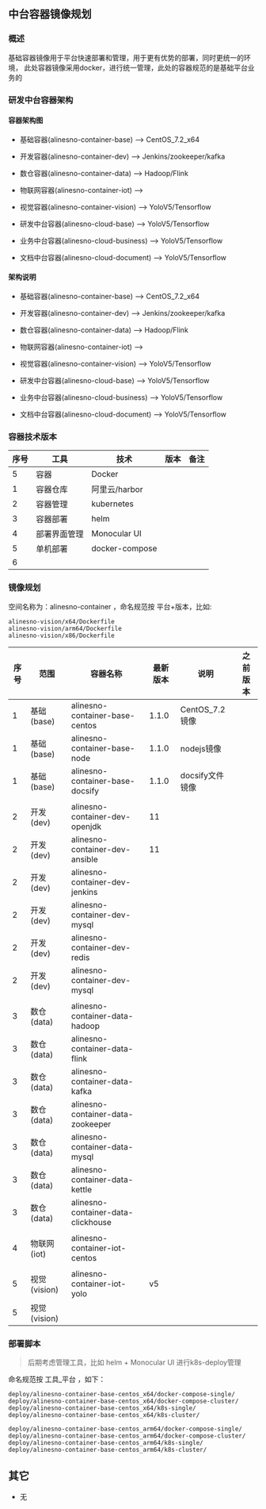 ## 中台容器镜像规划

### 概述

基础容器镜像用于平台快速部署和管理，用于更有优势的部署，同时更统一的环境，
此处容器镜像采用docker，进行统一管理，此处的容器规范的是基础平台业务的

### 研发中台容器架构

#### 容器架构图

- 基础容器(alinesno-container-base) --> CentOS_7.2_x64
- 开发容器(alinesno-container-dev) --> Jenkins/zookeeper/kafka
- 数仓容器(alinesno-container-data) --> Hadoop/Flink
- 物联网容器(alinesno-container-iot) --> 
- 视觉容器(alinesno-container-vision) --> YoloV5/Tensorflow

- 研发中台容器(alinesno-cloud-base) --> YoloV5/Tensorflow
- 业务中台容器(alinesno-cloud-business) --> YoloV5/Tensorflow

- 文档中台容器(alinesno-cloud-document) --> YoloV5/Tensorflow

#### 架构说明

- 基础容器(alinesno-container-base) --> CentOS_7.2_x64
- 开发容器(alinesno-container-dev) --> Jenkins/zookeeper/kafka
- 数仓容器(alinesno-container-data) --> Hadoop/Flink
- 物联网容器(alinesno-container-iot) --> 
- 视觉容器(alinesno-container-vision) --> YoloV5/Tensorflow

- 研发中台容器(alinesno-cloud-base) --> YoloV5/Tensorflow
- 业务中台容器(alinesno-cloud-business) --> YoloV5/Tensorflow
- 文档中台容器(alinesno-cloud-document) --> YoloV5/Tensorflow

### 容器技术版本

| 序号 | 工具         | 技术           | 版本 | 备注 |
|------|--------------|----------------|------|------|
| 5    | 容器         | Docker         |      |      |
| 1    | 容器仓库     | 阿里云/harbor  |      |      |
| 2    | 容器管理     | kubernetes     |      |      |
| 3    | 容器部署     | helm           |      |      |
| 4    | 部署界面管理 | Monocular UI   |      |      |
| 5    | 单机部署     | docker-compose |      |      |
| 6    |              |                |      |      |

### 镜像规划

空间名称为：alinesno-container ，命名规范按 平台+版本，比如:

```
alinesno-vision/x64/Dockerfile
alinesno-vision/arm64/Dockerfile
alinesno-vision/x86/Dockerfile
```

| 序号 | 范围         | 容器名称                           | 最新版本 | 说明            | 之前版本 |
|------|--------------|------------------------------------|----------|-----------------|----------|
| 1    | 基础(base)   | alinesno-container-base-centos     | 1.1.0    | CentOS_7.2 镜像 |          |
| 1    | 基础(base)   | alinesno-container-base-node       | 1.1.0    | nodejs镜像      |          |
| 1    | 基础(base)   | alinesno-container-base-docsify    | 1.1.0    | docsify文件镜像 |          |
|      |              |                                    |          |                 |          |
| 2    | 开发(dev)    | alinesno-container-dev-openjdk     | 11       |                 |          |
| 2    | 开发(dev)    | alinesno-container-dev-ansible     | 11       |                 |          |
| 2    | 开发(dev)    | alinesno-container-dev-jenkins     |          |                 |          |
| 2    | 开发(dev)    | alinesno-container-dev-mysql       |          |                 |          |
| 2    | 开发(dev)    | alinesno-container-dev-redis       |          |                 |          |
| 2    | 开发(dev)    | alinesno-container-dev-mysql       |          |                 |          |
|      |              |                                    |          |                 |          |
| 3    | 数仓(data)   | alinesno-container-data-hadoop     |          |                 |          |
| 3    | 数仓(data)   | alinesno-container-data-flink      |          |                 |          |
| 3    | 数仓(data)   | alinesno-container-data-kafka      |          |                 |          |
| 3    | 数仓(data)   | alinesno-container-data-zookeeper  |          |                 |          |
| 3    | 数仓(data)   | alinesno-container-data-mysql      |          |                 |          |
| 3    | 数仓(data)   | alinesno-container-data-kettle     |          |                 |          |
| 3    | 数仓(data)   | alinesno-container-data-clickhouse |          |                 |          |
|      |              |                                    |          |                 |          |
| 4    | 物联网(iot)  | alinesno-container-iot-centos      |          |                 |          |
|      |              |                                    |          |                 |          |
| 5    | 视觉(vision) | alinesno-container-iot-yolo        | v5       |                 |          |
| 5    | 视觉(vision) |                                    |          |                 |          |

### 部署脚本

> 后期考虑管理工具，比如 helm + Monocular UI 进行k8s-deploy管理

命名规范按 工具_平台 ，如下：

```
deploy/alinesno-container-base-centos_x64/docker-compose-single/
deploy/alinesno-container-base-centos_x64/docker-compose-cluster/
deploy/alinesno-container-base-centos_x64/k8s-single/
deploy/alinesno-container-base-centos_x64/k8s-cluster/

deploy/alinesno-container-base-centos_arm64/docker-compose-single/
deploy/alinesno-container-base-centos_arm64/docker-compose-cluster/
deploy/alinesno-container-base-centos_arm64/k8s-single/
deploy/alinesno-container-base-centos_arm64/k8s-cluster/
```

## 其它

- 无

















